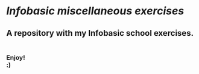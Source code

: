 # ***Infobasic miscellaneous exercises***

## A repository with my Infobasic school exercises.

### **<br>Enjoy!<br>:)**